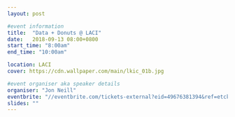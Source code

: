```yaml
---
layout: post

#event information
title:  "Data + Donuts @ LACI"
date:   2018-09-13 08:00+0800
start_time: "8:00am"
end_time: "10:00am"

location: LACI
cover: https://cdn.wallpaper.com/main/lkic_01b.jpg

#event organiser aka speaker details
organiser: "Jon Neill"
eventbrite: "//eventbrite.com/tickets-external?eid=49676381394&ref=etckt"
slides: ""
---
```


